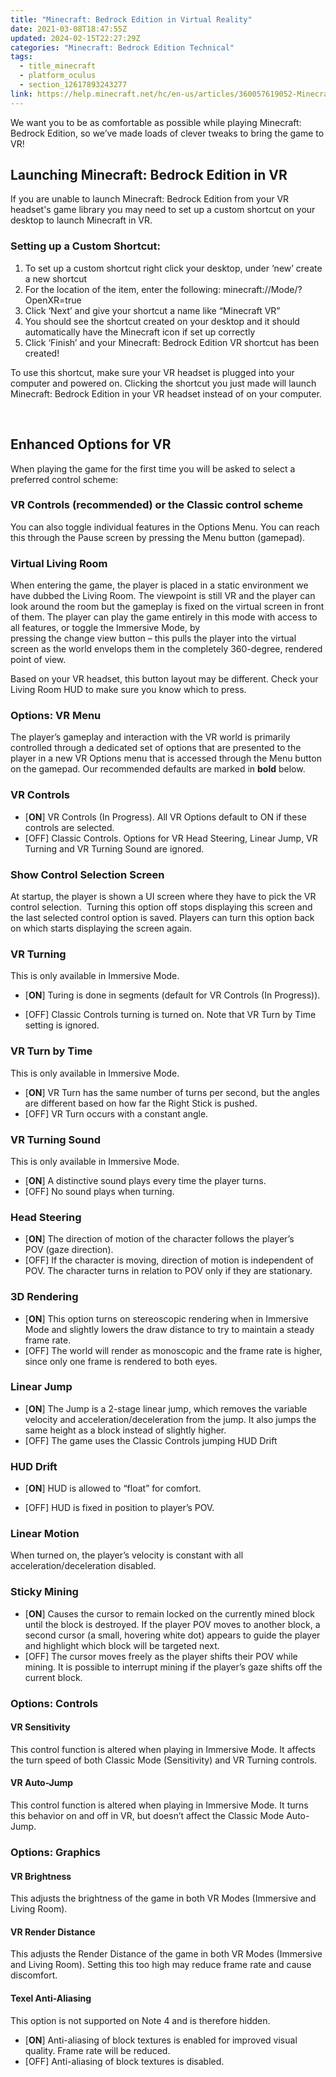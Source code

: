 ```yaml
---
title: "Minecraft: Bedrock Edition in Virtual Reality"
date: 2021-03-08T18:47:55Z
updated: 2024-02-15T22:27:29Z
categories: "Minecraft: Bedrock Edition Technical"
tags:
  - title_minecraft
  - platform_oculus
  - section_12617893243277
link: https://help.minecraft.net/hc/en-us/articles/360057619052-Minecraft-Bedrock-Edition-in-Virtual-Reality
---
```


We want you to be as comfortable as possible while playing Minecraft: Bedrock Edition, so we’ve made loads of clever tweaks to bring the game to VR!

## Launching Minecraft: Bedrock Edition in VR

If you are unable to launch Minecraft: Bedrock Edition from your VR headset's game library you may need to set up a custom shortcut on your desktop to launch Minecraft in VR.

### Setting up a Custom Shortcut: 

1.  To set up a custom shortcut right click your desktop, under ‘new’ create a new shortcut 
2.  For the location of the item, enter the following: minecraft://Mode/?OpenXR=true 
3.  Click ‘Next’ and give your shortcut a name like “Minecraft VR” 
4.  You should see the shortcut created on your desktop and it should automatically have the Minecraft icon if set up correctly 
5.  Click ‘Finish’ and your Minecraft: Bedrock Edition VR shortcut has been created! 

To use this shortcut, make sure your VR headset is plugged into your computer and powered on. Clicking the shortcut you just made will launch Minecraft: Bedrock Edition in your VR headset instead of on your computer.

 

## Enhanced Options for VR

When playing the game for the first time you will be asked to select a preferred control scheme: 

### VR Controls (recommended) or the Classic control scheme

You can also toggle individual features in the Options Menu. You can reach this through the Pause screen by pressing the Menu button (gamepad). 

### Virtual Living Room 

When entering the game, the player is placed in a static environment we have dubbed the Living Room. The viewpoint is still VR and the player can look around the room but the gameplay is fixed on the virtual screen in front of them. The player can play the game entirely in this mode with access to all features, or toggle the Immersive Mode, by pressing the change view button – this pulls the player into the virtual screen as the world envelops them in the completely 360-degree, rendered point of view. 

Based on your VR headset, this button layout may be different. Check your Living Room HUD to make sure you know which to press. 

### Options: VR Menu 

The player’s gameplay and interaction with the VR world is primarily controlled through a dedicated set of options that are presented to the player in a new VR Options menu that is accessed through the Menu button on the gamepad. Our recommended defaults are marked in **bold** below. 

### VR Controls 

- \[**ON**\] VR Controls (In Progress). All VR Options default to ON if these controls are selected. 
- \[OFF\] Classic Controls. Options for VR Head Steering, Linear Jump, VR Turning and VR Turning Sound are ignored. 

### Show Control Selection Screen 

At startup, the player is shown a UI screen where they have to pick the VR control selection.  Turning this option off stops displaying this screen and the last selected control option is saved. Players can turn this option back on which starts displaying the screen again. 

### VR Turning 

This is only available in Immersive Mode. 

- \[**ON**\] Turing is done in segments (default for VR Controls (In Progress)). 

<!-- -->

- \[OFF\] Classic Controls turning is turned on. Note that VR Turn by Time setting is ignored. 

### VR Turn by Time 

This is only available in Immersive Mode. 

- \[**ON**\] VR Turn has the same number of turns per second, but the angles are different based on how far the Right Stick is pushed. 
- \[OFF\] VR Turn occurs with a constant angle. 

### VR Turning Sound 

This is only available in Immersive Mode. 

- \[**ON**\] A distinctive sound plays every time the player turns. 
- \[OFF\] No sound plays when turning. 

### Head Steering 

- \[**ON**\] The direction of motion of the character follows the player’s POV (gaze direction). 
- \[OFF\] If the character is moving, direction of motion is independent of POV. The character turns in relation to POV only if they are stationary. 

### 3D Rendering 

- \[**ON**\] This option turns on stereoscopic rendering when in Immersive Mode and slightly lowers the draw distance to try to maintain a steady frame rate. 
- \[OFF\] The world will render as monoscopic and the frame rate is higher, since only one frame is rendered to both eyes. 

### Linear Jump 

- \[**ON**\] The Jump is a 2-stage linear jump, which removes the variable velocity and acceleration/deceleration from the jump. It also jumps the same height as a block instead of slightly higher. 
- \[OFF\] The game uses the Classic Controls jumping HUD Drift 

### HUD Drift 

- \[**ON**\] HUD is allowed to “float” for comfort. 

<!-- -->

- \[OFF\] HUD is fixed in position to player’s POV. 

### Linear Motion 

When turned on, the player’s velocity is constant with all acceleration/deceleration disabled. 

### Sticky Mining 

- \[**ON**\] Causes the cursor to remain locked on the currently mined block until the block is destroyed. If the player POV moves to another block, a second cursor (a small, hovering white dot) appears to guide the player and highlight which block will be targeted next.
- \[OFF\] The cursor moves freely as the player shifts their POV while mining. It is possible to interrupt mining if the player’s gaze shifts off the current block. 

### Options: Controls 

#### VR Sensitivity 

This control function is altered when playing in Immersive Mode. It affects the turn speed of both Classic Mode (Sensitivity) and VR Turning controls. 

#### VR Auto-Jump 

This control function is altered when playing in Immersive Mode. It turns this behavior on and off in VR, but doesn’t affect the Classic Mode Auto-Jump. 

### Options: Graphics 

#### VR Brightness 

This adjusts the brightness of the game in both VR Modes (Immersive and Living Room). 

#### VR Render Distance 

This adjusts the Render Distance of the game in both VR Modes (Immersive and Living Room). Setting this too high may reduce frame rate and cause discomfort. 

#### Texel Anti-Aliasing 

This option is not supported on Note 4 and is therefore hidden. 

- \[**ON**\] Anti-aliasing of block textures is enabled for improved visual quality. Frame rate will be reduced. 
- \[OFF\] Anti-aliasing of block textures is disabled.
